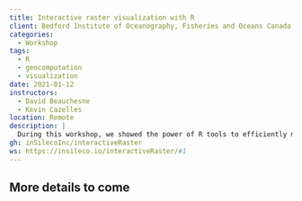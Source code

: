 ```yaml
---
title: Interactive raster visualization with R
client: Bedford Institute of Oceanography, Fisheries and Oceans Canada
categories: 
  - Workshop
tags: 
  - R
  - geocomputation
  - visualization
date: 2021-01-12
instructors:
  - David Beauchesne
  - Kevin Cazelles
location: Remote
description: | 
  During this workshop, we showed the power of R tools to efficiently manipulate and visualize raster files.
gh: inSilecoInc/interactiveRaster
ws: https://insileco.io/interactiveRaster/#1
---
```



## More details to come


